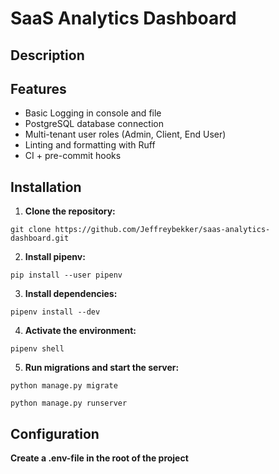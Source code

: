 # SaaS Analytics Dashboard


## Description


## Features

- Basic Logging in console and file
- PostgreSQL database connection
- Multi-tenant user roles (Admin, Client, End User)
- Linting and formatting with Ruff
- CI + pre-commit hooks


## Installation

1. **Clone the repository:**
```
git clone https://github.com/Jeffreybekker/saas-analytics-dashboard.git
```

2. **Install pipenv:**
```
pip install --user pipenv
```

3. **Install dependencies:**
```
pipenv install --dev
```

4. **Activate the environment:**
```
pipenv shell
```

5. **Run migrations and start the server:**
```
python manage.py migrate
```
```
python manage.py runserver
```

## Configuration
**Create a .env-file in the root of the project**  
